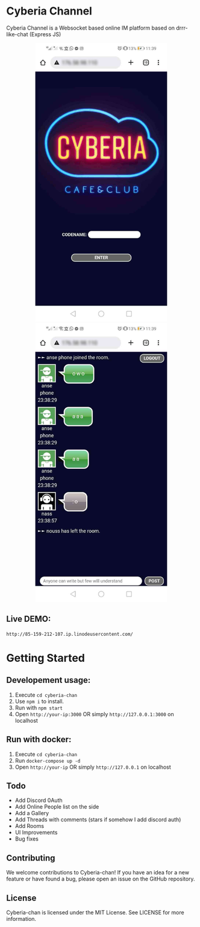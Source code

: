 # Cyberia Channel
Cyberia Channel is a Websocket based online IM platform based on drrr-like-chat (Express JS)

<p align="center">
  <img src="https://github.com/anas1412/cyberia-chan/blob/main/image1.jpg" width="350" title="image1">
  <img src="https://github.com/anas1412/cyberia-chan/blob/main/image2.jpg" width="350" alt="image2">
</p>

Live DEMO:
-----
`http://85-159-212-107.ip.linodeusercontent.com/`

# Getting Started

Developement usage:
-----

1.	Execute `cd cyberia-chan` 
2.	Use `npm i` to install.
3.	Run with `npm start`
4.	Open `http://your-ip:3000` OR simply `http://127.0.0.1:3000` on localhost

Run with docker:
-----

1.	Execute `cd cyberia-chan` 
2.	Run `docker-compose up -d`
3.	Open `http://your-ip` OR simply `http://127.0.0.1` on localhost

Todo
-----
* Add Discord 0Auth
* Add Online People list on the side
* Add a Gallery
* Add Threads with comments (stars if somehow I add discord auth)
* Add Rooms
* UI Improvements
* Bug fixes

Contributing
-----
We welcome contributions to Cyberia-chan! If you have an idea for a new feature or have found a bug, please open an issue on the GitHub repository.

License
-----
Cyberia-chan is licensed under the MIT License. See LICENSE for more information.
